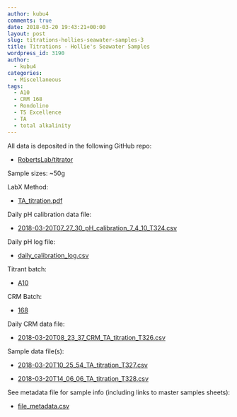 ```yaml
---
author: kubu4
comments: true
date: 2018-03-20 19:43:21+00:00
layout: post
slug: titrations-hollies-seawater-samples-3
title: Titrations - Hollie's Seawater Samples
wordpress_id: 3190
author:
  - kubu4
categories:
  - Miscellaneous
tags:
  - A10
  - CRM 168
  - Rondolino
  - T5 Excellence
  - TA
  - total alkalinity
---
```


All data is deposited in the following GitHub repo:





  * [RobertsLab/titrator](httpss://github.com/RobertsLab/titrator)



Sample sizes: ~50g

LabX Method:



  * [TA_titration.pdf](httpss://github.com/RobertsLab/titrator/blob/master/LabX_method_files/TA_titration.pdf)



Daily pH calibration data file:



  * [2018-03-20T07_27_30_pH_calibration_7_4_10_T324.csv
](httpss://github.com/RobertsLab/titrator/raw/master/data/cal_data/2018-03-20T07_27_30_pH_calibration_7_4_10_T324.csv)



Daily pH log file:



  * [daily_calibration_log.csv](httpss://github.com/RobertsLab/titrator/blob/master/data/cal_data/daily_calibration_log.csv)



Titrant batch:



  * [A10](httpss://github.com/RobertsLab/titrator/blob/master/data/acid_certifications/Batch_A10_CoA.pdf)



CRM Batch:



  * [168](httpss://github.com/RobertsLab/titrator/blob/master/data/crm_certifications/Batch168.pdf)



Daily CRM data file:



  * [2018-03-20T08_23_37_CRM_TA_titration_T326.csv
](httpss://github.com/RobertsLab/titrator/raw/master/data/titration_data/crm_data/2018-03-20T08_23_37_CRM_TA_titration_T326.csv)



Sample data file(s):



  * [2018-03-20T10_25_54_TA_titration_T327.csv
](httpss://github.com/RobertsLab/titrator/raw/master/data/titration_data/sample_data/2018-03-20T10_25_54_TA_titration_T327.csv)



  * [2018-03-20T14_06_06_TA_titration_T328.csv
](httpss://github.com/RobertsLab/titrator/raw/master/data/titration_data/sample_data/2018-03-20T14_06_06_TA_titration_T328.csv)






See metadata file for sample info (including links to master samples sheets):





  * [file_metadata.csv](httpss://github.com/RobertsLab/titrator/blob/master/data/titration_data/sample_data/file_metadata.csv)


